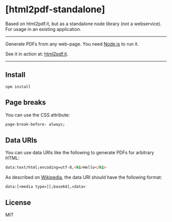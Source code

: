 [html2pdf-standalone]
===========
Based on html2pdf.it, but as a standalone node library (not a webservice). For usage in an existing application. 

----

Generate PDFs from any web-page. You need [Node.js](http://nodejs.org) to run it.

See it in action at: [html2pdf.it](http://www.html2pdf.it).

----

Install
-----------
```shell
npm install
```

Page breaks
-----------
You can use the CSS attribute:
```css
page-break-before: always;
```

Data URIs
---------
You can use data URIs like the following to generate PDFs for arbitrary HTML:
```html
data:text/html;encoding=utf-8,<h1>Hello</h1>
```

As described on [Wikipedia](https://en.wikipedia.org/wiki/Data_URI_scheme), the data URI should have the following format:
```
data:[<media type>][;base64],<data>
```

License
-------
MIT
